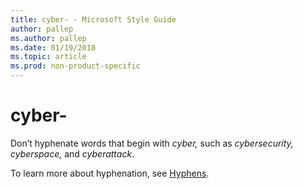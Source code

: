 ```yaml
---
title: cyber- - Microsoft Style Guide
author: pallep
ms.author: pallep
ms.date: 01/19/2018
ms.topic: article
ms.prod: non-product-specific
---
```


# cyber-

Don’t hyphenate words that begin with *cyber,* such as *cybersecurity,* *cyberspace,* and *cyberattack*.

To learn more about hyphenation, see [Hyphens](/style-guide/punctuation/dashes-hyphens/hyphens).
